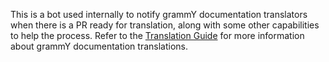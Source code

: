 This is a bot used internally to notify grammY documentation translators when there is a PR ready for translation, along with some other capabilities to help the process.
Refer to the [Translation Guide](https://github.com/grammyjs/website/blob/main/TRANSLATING.md) for more information about grammY documentation translations.
